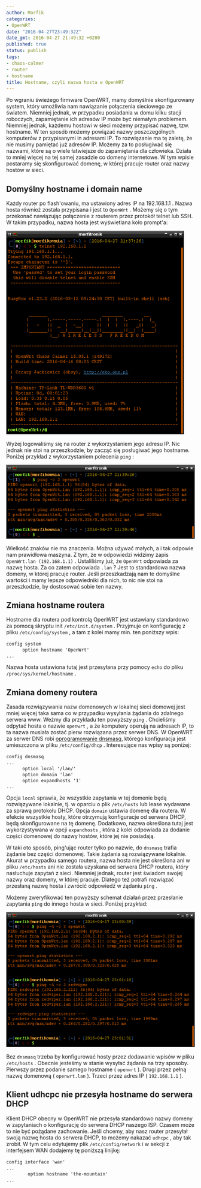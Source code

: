 ```yaml
---
author: Morfik
categories:
- OpenWRT
date: "2016-04-27T23:49:32Z"
date_gmt: 2016-04-27 21:49:32 +0200
published: true
status: publish
tags:
- chaos-calmer
- router
- hostname
title: Hostname, czyli nazwa hosta w OpenWRT
---
```


Po wgraniu świeżego firmware OpenWRT, mamy domyślnie skonfigurowany system, który umożliwia nam
nawiązanie połączenia sieciowego ze światem. Niemniej jednak, w przypadku posiadania w domu kilku
stacji roboczych, zapamiętanie ich adresów IP może być niemałym problemem. Niemniej jednak, każdemu
hostowi w sieci możemy przypisać nazwę, tzw. hostname. W ten sposób możemy powiązać nazwy
poszczególnych komputerów z przypisanymi in adresami IP. To rozwiązanie ma tę zaletę, że nie musimy
pamiętać już adresów IP. Możemy za to posługiwać się nazwami, które są o wiele łatwiejsze do
zapamiętania dla człowieka. Działa to mniej więcej na tej samej zasadzie co domeny internetowe. W
tym wpisie postaramy się skonfigurować domenę, w której pracuje router oraz nazwy hostów w sieci.

<!--more-->
## Domyślny hostname i domain name

Każdy router po flash'owaniu, ma ustawiony adres IP na 192.168.1.1 . Nazwa hosta również została
przypisana i jest to `OpenWrt` . Możemy się o tym przekonać nawiązując połączenie z routerem przez
protokół telnet lub SSH. W takim przypadku, nazwa hosta jest wyświetlana koło prompt'a:

![](/img/2016/04/1.domyslny-hostname-openwrt.png#big)

Wyżej logowaliśmy się na router z wykorzystaniem jego adresu IP. Nic jednak nie stoi na
przeszkodzie, by zacząć się posługiwać jego hostname. Poniżej przykład z wykorzystaniem polecenia
`ping` :

![](/img/2016/04/2.ping-po-hostname-openwrt.png#big)

Wielkość znaków nie ma znaczenia. Można używać małych, a i tak odpowie nam prawidłowa maszyna. Z
tym, że w odpowiedzi widzimy zapis `OpenWrt.lan (192.168.1.1)` . Ustaliliśmy już, że `OpenWrt`
odpowiada za nazwę hosta. Za co zatem odpowiada `.lan` ? Jest to standardowa nazwa domeny, w której
pracuje router. Jeśli przeszkadzają nam te domyślne wartości i mamy lepsze odpowiedniki dla nich, to
nic nie stoi na przeszkodzie, by dostosować sobie ten nazwy.

## Zmiana hostname routera

Hostname dla routera pod kontrolą OpenWRT jest ustawiany standardowo za pomocą skryptu init
`/etc/init.d/system` . Przyjmuje on konfigurację z pliku `/etc/config/system` , a tam z kolei mamy
min. ten poniższy wpis:

    config system
          option hostname 'OpenWrt'
    ...

Nazwa hosta ustawiona tutaj jest przesyłana przy pomocy `echo` do pliku
`/proc/sys/kernel/hostname` .

## Zmiana domeny routera

Zasada rozwiązywania nazw domenowych w lokalnej sieci domowej jest mniej więcej taka sama co w
przypadku wysyłania żądania do zdalnego serwera www. Weźmy dla przykładu ten powyższy `ping` .
Chcieliśmy odpytać hosta o nazwie `openwrt` , a że komputery operują na adresach IP, to ta nazwa
musiała zostać pierw rozwiązana przez serwer DNS. W OpenWRT za serwer DNS robi [oprogramowanie
dnsmasq](https://wiki.openwrt.org/doc/howto/dhcp.dnsmasq), którego konfiguracja jest umieszczona w
pliku `/etc/config/dhcp` . Interesujące nas wpisy są poniżej:

    config dnsmasq
    ...
          option local '/lan/'
          option domain 'lan'
          option expandhosts '1'
    ...

Opcja `local` sprawia, że wszystkie zapytania w tej domenie będą rozwiązywane lokalnie, tj. w
oparciu o plik `/etc/hosts` lub lease wydawane za sprawą protokołu DHCP. Opcja `domain` ustawia
domenę dla routera. W efekcie wszystkie hosty, które otrzymują konfiguracje od serwera DHCP, będą
skonfigurowane na tę domenę. Dodatkowo, nazwa określona tutaj jest wykorzystywana w opcji
`expandhosts` , która z kolei odpowiada za dodanie części domenowej do nazwy hostów, które jej nie
posiadają.

W taki oto sposób, ping'ując router tylko po nazwie, do `dnsmasq` trafia żądanie bez części
domenowej. Takie żądania są rozwiązywane lokalnie. Akurat w przypadku samego routera, nazwa hosta
nie jest określona ani w pliku `/etc/hosts` ani nie została uzyskana od serwera DHCP routera, który
nasłuchuje zapytań z sieci. Niemniej jednak, router jest świadom swojej nazwy oraz domeny, w której
pracuje. Dlatego też potrafi rozwiązać przesłaną nazwę hosta i zwrócić odpowiedź w żądaniu `ping` .

Możemy zweryfikować ten powyższy schemat działań przez przesłanie zapytania `ping` do innego hosta w
sieci. Poniżej przykład:

![](/img/2016/04/3.ping-hostname-domain-name-openwrt.png#big)

Bez `dnsmasq` trzeba by konfigurować hosty przez dodawanie wpisów w pliku `/etc/hosts` . Obecnie
jesteśmy w stanie wysyłać żądania na trzy sposoby. Pierwszy przez podanie samego hostname
( `openwrt` ). Drugi przez pełną nazwę domenową ( `openwrt.lan` ). Trzeci przez adres IP
( `192.168.1.1` ).

## Klient udhcpc nie przesyła hostname do serwera DHCP

Klient DHCP obecny w OpenWRT nie przesyła standardowo nazwy domeny w zapytaniach o konfigurację do
serwera DHCP naszego ISP. Czasem może to nie być pożądane zachowanie. Jeśli chcemy, aby nasz router
przesyłał swoją nazwę hosta do serwera DHCP, to możemy nakazać `udhcpc` , aby tak zrobił. W tym celu
edytujemy plik `/etc/config/network` i w sekcji z interfejsem WAN dodajemy tę poniższą linijkę:

    config interface 'wan'
    ...
            option hostname 'the-mountain'
    ...
